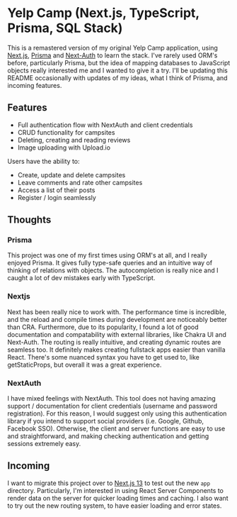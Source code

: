 # Yelp Camp (Next.js, TypeScript, Prisma, SQL Stack)

This is a remastered version of my original Yelp Camp application, using <a href="https://nextjs.org/">Next.js</a>, <a href="https://www.prisma.io/">Prisma</a> and <a href="https://next-auth.js.org/">Next-Auth</a> to learn the stack. I've rarely used ORM's before, particularly Prisma, but the idea of mapping databases to JavaScript objects really interested me and I wanted to give it a try. I'll be updating this README occasionally with updates of my ideas, what I think of Prisma, and incoming features.

## Features

- Full authentication flow with NextAuth and client credentials
- CRUD functionality for campsites
- Deleting, creating and reading reviews
- Image uploading with Upload.io

Users have the ability to:

- Create, update and delete campsites
- Leave comments and rate other campsites
- Access a list of their posts
- Register / login seamlessly

## Thoughts

### Prisma

This project was one of my first times using ORM's at all, and I really enjoyed Prisma. It gives fully type-safe queries and an intuitive way of thinking of relations with objects. The autocompletion is really nice and I caught a lot of dev mistakes early with TypeScript.

### Nextjs

Next has been really nice to work with. The performance time is incredible, and the reload and compile times during development are noticeably better than CRA. Furthermore, due to its popularity, I found a lot of good documentation and compatability with external libraries, like Chakra UI and Next-Auth. The routing is really intuitive, and creating dynamic routes are seamless too. It definitely makes creating fullstack apps easier than vanilla React. There's some nuanced syntax you have to get used to, like getStaticProps, but overall it was a great experience.

### NextAuth

I have mixed feelings with NextAuth. This tool does not having amazing support / documentation for client credentials (username and password registration). For this reason, I would suggest only using this authentication library if you intend to support social providers (i.e. Google, Github, Facebook SSO). Otherwise, the client and server functions are easy to use and straightforward, and making checking authentication and getting sessions extremely easy.

## Incoming

I want to migrate this project over to <a href="https://nextjs.org/blog/next-13">Next.js 13</a> to test out the new `app` directory. Particularly, I'm interested in using React Server Components to render data on the server for quicker loading times and caching. I also want to try out the new routing system, to have easier loading and error states.
